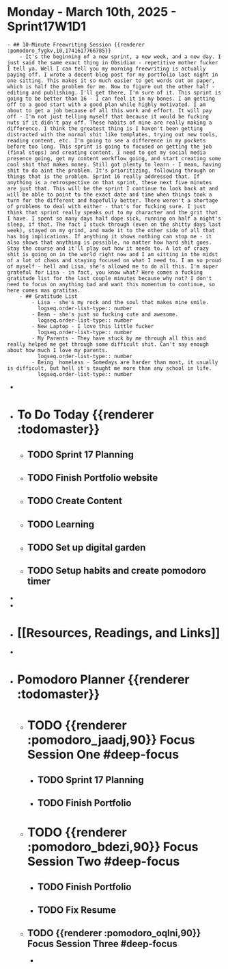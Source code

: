 # Monday - March 10th, 2025 - Sprint17W1D1
	- ## 10-Minute Freewriting Session {{renderer :pomodoro_fygkv,10,1741617766785}}
		- It's the beginning of a new sprint, a new week, and a new day. I just said the same exact thing in Obsidian - repetitive mother fucker I tell ya. Well I can tell you my morning freewriting is actually paying off. I wrote a decent blog post for my portfolio last night in one sitting. This makes it so much easier to get words out on paper, which is half the problem for me. Now to figure out the other half - editing and publishing. I'll get there, I'm sure of it. This sprint is going to be better than 16 - I can feel it in my bones. I am getting off to a good start with a good plan while highly motivated. I am about to get a job because of all this work and effort. It will pay off - I'm not just telling myself that because it would be fucking nuts if it didn't pay off. These habits of mine are really making a difference. I think the greatest thing is I haven't been getting distracted with the normal shit like templates, trying out new tools, reading content, etc. I'm going to see a difference in my pockets before too long. This sprint is going to focused on getting the job (final steps) and creating content. I need to get my social media presence going, get my content workflow going, and start creating some cool shit that makes money. Still got plenty to learn - I mean, having shit to do aint the problem. It's prioritizing, following through on things that is the problem. Sprint 16 really addressed that. If anything is a retrospective on that sprint, these next five minutes are just that. This will be the sprint I continue to look back at and will be able to point to the exact date and time when things took a turn for the different and hopefully better. There weren't a shortage of problems to deal with either - that's for fucking sure. I just think that sprint really speaks out to my character and the grit that I have. I spent so many days half dope sick, running on half a night's sleep, if that. The fact I stuck through (even on the shitty days last week), stayed on my grind, and made it to the other side of all that has big implications. If anything it shows nothing can stop me - it also shows that anything is possible, no matter how hard shit goes. Stay the course and it'll play out how it needs to. A lot of crazy shit is going on in the world right now and I am sitting in the midst of a lot of chaos and staying focused on what I need to. I am so proud of myself - hell and Lisa, she's allowed me to do all this. I'm super grateful for Lisa - in fact, you know what? Here comes a fucking gratitude list for the last couple minutes because why not? I don't need to focus on anything bad and want this momentum to continue, so here comes mas gratitas.
		- ## Gratitude List
			- Lisa - she's my rock and the soul that makes mine smile.
			  logseq.order-list-type:: number
			- Bean - she's just so fucking cute and awesome.
			  logseq.order-list-type:: number
			- New Laptop - I love this little fucker
			  logseq.order-list-type:: number
			- My Parents - They have stuck by me through all this and really helped me get through some difficult shit. Can't say enough about how much I love my parents.
			  logseq.order-list-type:: number
			- Being  homeless - Somedays are harder than most, it usually is difficult, but hell it's taught me more than any school in life.
			  logseq.order-list-type:: number
-
- # To Do Today {{renderer :todomaster}}
	- ## TODO Sprint 17 Planning
	- ## TODO Finish Portfolio website
	- ## TODO Create Content
	- ## TODO Learning
	- ## TODO Set up digital garden
	- ## TODO Setup habits and create pomodoro timer
-
-
- # [[Resources, Readings, and Links]]
-
- # Pomodoro Planner {{renderer :todomaster}}
	- # TODO {{renderer :pomodoro_jaadj,90}} Focus Session One #deep-focus
		- ## TODO Sprint 17 Planning
		- ## TODO Finish Portfolio
	- # TODO {{renderer :pomodoro_bdezi,90}} Focus Session Two #deep-focus
		- ## TODO Finish Portfolio
		- ## TODO Fix Resume
	- ## TODO {{renderer :pomodoro_oqlni,90}} Focus Session Three #deep-focus
		-